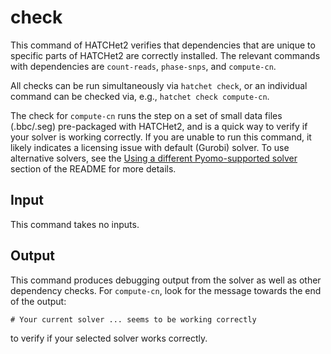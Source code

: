 # check

This command of HATCHet2 verifies that dependencies that are unique to specific parts of HATCHet2 are correctly installed. The relevant commands with dependencies are `count-reads`, `phase-snps`, and `compute-cn`.

All checks can be run simultaneously via `hatchet check`, or an individual command can be checked via, e.g., `hatchet check compute-cn`.

The check for `compute-cn` runs the step on a set of small data files (.bbc/.seg) pre-packaged with HATCHet2, and is a quick way to verify if your solver is working correctly.
If you are unable to run this command, it likely indicates a licensing issue with default (Gurobi) solver. To use alternative solvers, see the
[Using a different Pyomo-supported solver](README.html#usingasolver_other) section of the README for more details.

## Input

This command takes no inputs.

## Output

This command produces debugging output from the solver as well as other dependency checks. For `compute-cn`, look for the message towards the end of the output:

```
# Your current solver ... seems to be working correctly
```

to verify if your selected solver works correctly.
